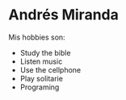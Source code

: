 # Andrés Miranda

Mis hobbies son:

- Study the bible
- Listen music
- Use the cellphone
- Play solitarie
- Programing
